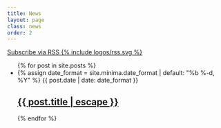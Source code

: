 ```yaml
---
title: News
layout: page
class: news
order: 2
---
```

<p class="rss-subscribe"><a class="button" href="{{ "/feed.xml" | relative_url }}">Subscribe via RSS {% include logos/rss.svg %}</a></p>
<ul class="post-list">
  {% for post in site.posts %}
  <li>
    {% assign date_format = site.minima.date_format | default: "%b %-d, %Y" %}
    <span class="post-meta">{{ post.date | date: date_format }}</span>
    <h2><a class="post-link" href="{{ post.url | relative_url }}">{{ post.title | escape }}</a></h2>
  </li>
  {% endfor %}
</ul>
